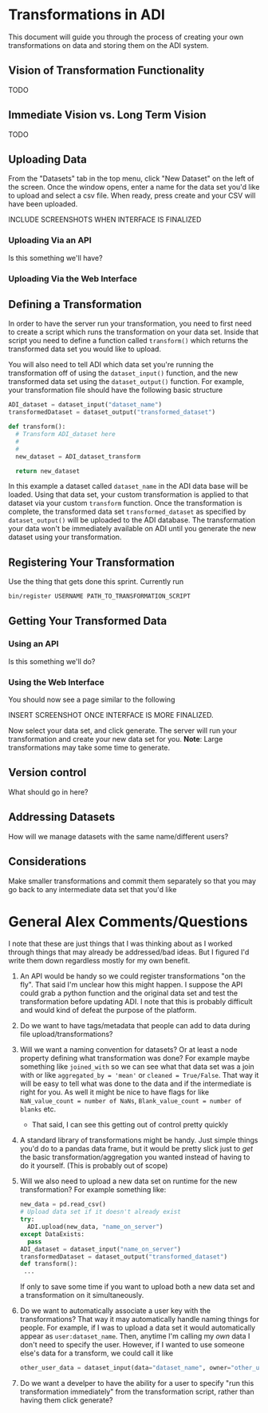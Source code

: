 # Transformations in ADI

This document will guide you through the process of creating your own transformations on data and storing them on the ADI system.

## Vision of Transformation Functionality
TODO
## Immediate Vision vs. Long Term Vision
TODO
## Uploading Data
From the "Datasets" tab in the top menu, click "New Dataset" on the left of the screen. Once the window opens, enter a name for the data set you'd like to upload and select a csv file. When ready, press create and your CSV will have been uploaded.

INCLUDE SCREENSHOTS WHEN INTERFACE IS FINALIZED

### Uploading Via an API
Is this something we'll have?
### Uploading Via the Web Interface

## Defining a Transformation

In order to have the server run your transformation, you need to first need to create a script which runs the transformation on your data set. Inside that script you need to define a function called `transform()` which returns the transformed data set you would like to upload.

You will also need to tell ADI which data set you're running the transformation off of using the `dataset_input()` function, and the new transformed data set using the `dataset_output()` function. For example, your transformation file should have the following basic structure

```python
ADI_dataset = dataset_input("dataset_name")
transformedDataset = dataset_output("transformed_dataset")

def transform():
  # Transform ADI_dataset here
  #
  #
  new_dataset = ADI_dataset_transform

  return new_dataset
```

In this example a dataset called `dataset_name`  in the ADI data base will be loaded. Using that data set, your custom transformation is applied to that dataset via your custom `transform` function. Once the transformation is complete, the transformed data set `transformed_dataset` as specified by `dataset_output()` will be uploaded to the ADI database. The transformation your data won't be immediately available on ADI until you generate the new dataset using your transformation.



## Registering Your Transformation
Use the thing that gets done this sprint. Currently run

```bash
bin/register USERNAME PATH_TO_TRANSFORMATION_SCRIPT
```

## Getting Your Transformed Data
### Using an API
Is this something we'll do?
### Using the Web Interface

You should now see a page similar to the following

INSERT SCREENSHOT ONCE INTERFACE IS MORE FINALIZED.

Now select your data set, and click generate. The server will run your transformation and create your new data set for you. **Note**: Large transformations may take some time to generate.

## Version control
What should go in here?

## Addressing Datasets
How will we manage datasets with the same name/different users?

## Considerations

Make smaller transformations and commit them separately so that you may go back to any intermediate data set that you'd like



# General Alex Comments/Questions

I note that these are just things that I was thinking about as I worked through things that may already be addressed/bad ideas. But I figured I'd write them down regardless mostly for my own benefit.

1. An API would be handy so we could register transformations "on the fly". That said I'm unclear how this might happen. I suppose the API could grab a python function and the original data set and test the transformation before updating ADI. I note that this is probably difficult and would kind of defeat the purpose of the platform.

5. Do we want to have tags/metadata that people can add to data during file upload/transformations?

2. Will we want a naming convention for datasets? Or at least a node property defining what transformation was done? For example maybe something like `joined_with` so we can see what that data set was a join with or like `aggregated_by = 'mean'` or `cleaned = True/False`. That way it will be easy to tell what was done to the data and if the intermediate is right for you. As well it might be nice to have flags for like `NaN_value_count = number of NaNs`, `Blank_value_count = number of blanks` etc.
    * That said, I can see this getting out of control pretty quickly

3. A standard library of transformations might be handy. Just simple things you'd do to a pandas data frame, but it would be pretty slick just to _get_ the basic transformation/aggregation you wanted instead of having to do it yourself. (This is probably out of scope)

3. Will we also need to upload a new data set on runtime  for the new transformation? For example something like:
   ```python
   new_data = pd.read_csv()
   # Upload data set if it doesn't already exist
   try:
     ADI.upload(new_data, "name_on_server")
   except DataExists:
     pass
   ADI_dataset = dataset_input("name_on_server")
   transformedDataset = dataset_output("transformed_dataset")
   def transform():
    ...
    ```
    If only to save some time if you want to upload both a new data set and a transformation on it simultaneously.
5. Do we want to automatically associate a user key with the transformations? That way it may automatically handle naming things for people. For example, if I was to upload a data set it would automatically appear as `user:dataset_name`. Then, anytime I'm calling my _own_ data I don't need to specify the user. However, if I wanted to use someone else's data for a transform, we could call it like
    ```python
    other_user_data = dataset_input(data="dataset_name", owner="other_user"))
    ```
5. Do we want a develper to have the ability for a user to specify "run this transformation immediately" from the transformation script, rather than having them click generate?
